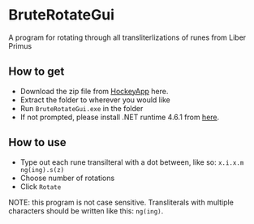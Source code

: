 # BruteRotateGui
A program for rotating through all transliterlizations of runes from Liber Primus

## How to get

* Download the zip file from [HockeyApp](https://rink.hockeyapp.net/apps/42af31455afd4767aa161653daca0c31/app_versions/4 "Download") here.
* Extract the folder to wherever you would like
* Run `BruteRotateGui.exe` in the folder
* If not prompted, please install .NET runtime 4.6.1 from [here](https://www.microsoft.com/en-ca/download/details.aspx?id=49981).

## How to use

* Type out each rune transilteral with a dot between, like so: `x.i.x.m ng(ing).s(z)`
* Choose number of rotations
* Click `Rotate`

NOTE: this program is not case sensitive. Transliterals with multiple characters should be written like this: `ng(ing)`.
